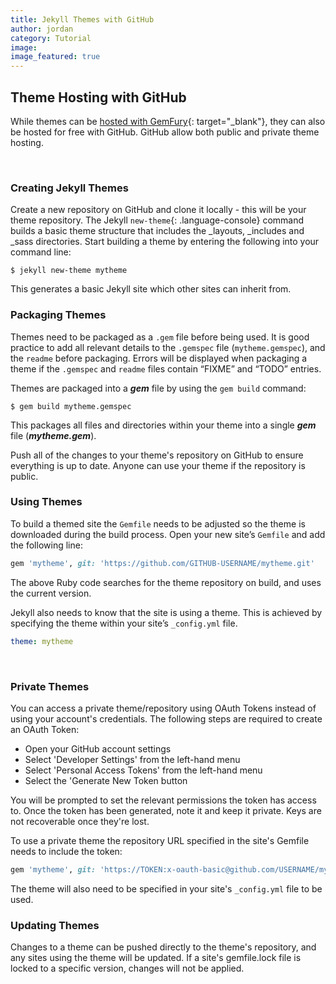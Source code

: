 ```yaml
---
title: Jekyll Themes with GitHub
author: jordan
category: Tutorial
image:
image_featured: true
---
```


## Theme Hosting with GitHub

While themes can be [hosted with GemFury](https://cloudcannon.com/tutorial/2019/06/13/private-jekyll-themes-with-gemfury/){: target="_blank"}, they can also be hosted for free with GitHub. GitHub allow both public and private theme hosting.

&nbsp;

### Creating Jekyll Themes

Create a new repository on GitHub and clone it locally - this will be your theme repository. The Jekyll&nbsp;`new-theme`{: .language-console} command builds a basic theme structure that includes the \_layouts, \_includes and \_sass directories. Start building a theme by entering the following into your command line:

~~~shell
$ jekyll new-theme mytheme
~~~

This generates a basic Jekyll site which other sites can inherit from.

### Packaging Themes

Themes need to be packaged as a `.gem` file before being used. It is good practice to add all relevant details to the `.gemspec` file (`mytheme.gemspec`), and the `readme` before packaging. Errors will be displayed when packaging a theme if the `.gemspec` and `readme` files contain “FIXME” and “TODO” entries.

Themes are packaged into a ***gem*** file by using the `gem build` command:

~~~shell
$ gem build mytheme.gemspec
~~~

This packages all files and directories within your theme into a single ***gem*** file (***mytheme.gem***).

Push all of the changes to your theme's repository on GitHub to ensure everything is up to date. Anyone can use your theme if the repository is public.

### Using Themes

To build a themed site the `Gemfile` needs to be adjusted so the theme is downloaded during the build process. Open your new site’s `Gemfile` and add the following line:

~~~ruby
gem 'mytheme', git: 'https://github.com/GITHUB-USERNAME/mytheme.git'
~~~

The above Ruby code searches for the theme repository on build, and uses the current version.

Jekyll also needs to know that the site is using a theme. This is achieved by specifying the theme within your site’s `_config.yml` file.

~~~yaml
theme: mytheme
~~~

&nbsp;

### Private Themes

You can access a private theme/repository using OAuth Tokens instead of using your account's credentials. The following steps are required to create an OAuth Token:

* Open your GitHub account settings
* Select 'Developer Settings' from the left-hand menu
* Select 'Personal Access Tokens' from the left-hand menu
* Select the 'Generate New Token button

You will be prompted to set the relevant permissions the token has access to. Once the token has been generated, note it and keep it private. Keys are not recoverable once they're lost.

To use a private theme the repository URL specified in the site's Gemfile needs to include the token:

~~~ruby
gem 'mytheme', git: 'https://TOKEN:x-oauth-basic@github.com/USERNAME/mytheme.git'
~~~

The theme will also need to be specified in your site's `_config.yml` file to be used.

### Updating Themes

Changes to a theme can be pushed directly to the theme's repository, and any sites using the theme will be updated. If a site's gemfile.lock file is locked to a specific version, changes will not be applied.